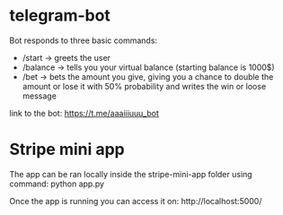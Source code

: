 # telegram-bot

Bot responds to three basic commands:
- /start            -> greets the user
- /balance          -> tells you your virtual balance (starting balance is 1000$)
- /bet <amount>     -> bets the amount you give, giving you a chance to double the amount or lose it with 50% probability and writes the win or loose message

link to the bot: https://t.me/aaaiiiuuu_bot

# Stripe mini app

The app can be ran locally inside the stripe-mini-app folder using command: python app.py

Once the app is running you can access it on: http://localhost:5000/
